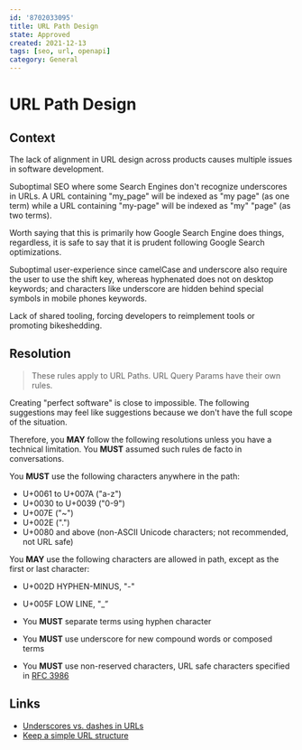 ```yaml
---
id: '8702033095'
title: URL Path Design
state: Approved
created: 2021-12-13
tags: [seo, url, openapi]
category: General
---
```


# URL Path Design

## Context

The lack of alignment in URL design across products causes multiple issues in
software development.

Suboptimal SEO where some Search Engines don't recognize underscores in URLs. A
URL containing "my_page" will be indexed as "my page" (as one term) while a URL
containing "my-page" will be indexed as "my" "page" (as two terms).

Worth saying that this is primarily how Google Search Engine does things,
regardless, it is safe to say that it is prudent following Google Search
optimizations.

Suboptimal user-experience since camelCase and underscore also require the user
to use the shift key, whereas hyphenated does not on desktop keywords; and
characters like underscore are hidden behind special symbols in mobile phones
keywords.

Lack of shared tooling, forcing developers to reimplement tools or promoting
bikeshedding.

## Resolution

> These rules apply to URL Paths. URL Query Params have their own rules.

Creating "perfect software" is close to impossible. The following suggestions
may feel like suggestions because we don't have the full scope of the situation.

Therefore, you **MAY** follow the following resolutions unless you have a
technical limitation. You **MUST** assumed such rules de facto in conversations.

You **MUST** use the following characters anywhere in the path:

- U+0061 to U+007A ("a-z")
- U+0030 to U+0039 ("0-9")
- U+007E ("~")
- U+002E (".")
- U+0080 and above (non-ASCII Unicode characters; not recommended, not URL safe)

You **MAY** use the following characters are allowed in path, except as the
first or last character:

- U+002D HYPHEN-MINUS, "-"
- U+005F LOW LINE, "\_”

- You **MUST** separate terms using hyphen character
- You **MUST** use underscore for new compound words or composed terms
- You **MUST** use non-reserved characters, URL safe characters specified in
  [RFC 3986](https://datatracker.ietf.org/doc/html/rfc3986#page-13)

## Links

- [Underscores vs. dashes in URLs](https://www.youtube.com/watch?v=AQcSFsQyct8&ab_channel=GoogleSearchCentral)
- [Keep a simple URL structure](https://developers.google.com/search/docs/advanced/guidelines/url-structure)
